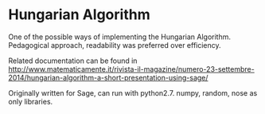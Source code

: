 # Hungarian Algorithm

One of the possible ways of implementing the Hungarian Algorithm.
Pedagogical approach, readability was preferred over efficiency.

Related documentation can be found in
http://www.matematicamente.it/rivista-il-magazine/numero-23-settembre-2014/hungarian-algorithm-a-short-presentation-using-sage/

Originally written for Sage, can run with python2.7. numpy, random, nose as only libraries.